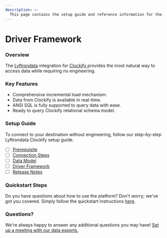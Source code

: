```yaml
---
description: >-
  This page contains the setup guide and reference information for the Clockify source connector.
---
```


# Driver Framework

### Overview

The [Lyftrondata](https://www.lyftrondata.com/) integration for [Clockify](https://www.lyftrondata.com/integration/business-analytics/clockify/)[ ](https://www.lyftrondata.com/integration/clockify/)provides the most natural way to access data while requiring no engineering.

### Key Features

* Comprehensive incremental load mechanism.
* Data from Clockify is available in real-time.&#x20;
* ANSI SQL is fully supported to query data with ease.
* Ready to query Clockify relational schema model.

### Setup Guide

To connect to your destination without engineering, follow our step-by-step Lyftrondata Clockify setup guide.

* [ ] [Prerequisite](../../business-analytics/clockify/prerequisite.md)
* [ ] [Connection Steps](../../business-analytics/clockify/connection-steps.md)
* [ ] [Data Model](../../business-analytics/clockify/data-model/)
* [ ] [Driver Framework](../../business-analytics/clockify/driver-framework/)
* [ ] [Release Notes](../../business-analytics/clockify/release-notes.md)

### Quickstart Steps

Do you have questions about how to use the platform? Don't worry; we've got you covered. Simply follow the quickstart instructions [here](../../../quickstart-steps.md).

### Questions? <a href="#questions" id="questions"></a>

We're always happy to answer any additional questions you may have! [Set up a meeting with our data experts.](https://www.lyftrondata.com/book-a-meeting/)


